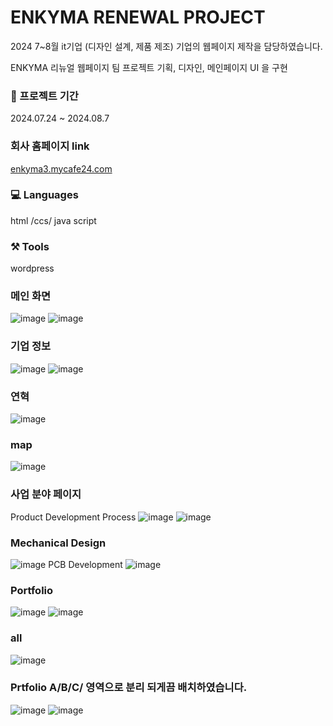 # ENKYMA RENEWAL PROJECT
2024 7~8월 it기업 (디자인 설계, 제품 제조) 기업의 웹페이지 제작을 담당하였습니다. 







ENKYMA 리뉴얼 웹페이지 팀 프로젝트
기획, 디자인, 메인페이지 UI 을 구현





### 📁 프로젝트 기간
2024.07.24 ~ 2024.08.7 

### 회사 홈페이지 link
[enkyma3.mycafe24.com](enkyma3.mycafe24.com)




### 💻 Languages

html /ccs/ java script



### ⚒️ Tools

wordpress




 ### 메인 화면 
 ![image](https://github.com/user-attachments/assets/7b4e6449-9e88-4aa3-81c1-944d48aaa881)
![image](https://github.com/user-attachments/assets/46f5afe4-559f-4f06-b768-2d8726963fba)


 ###  기업 정보 
 ![image](https://github.com/user-attachments/assets/ebd90f40-a51c-49da-8abd-111d8392c567)
 ![image](https://github.com/user-attachments/assets/1b9a60b9-20fc-4cb8-bc92-4c5f13245f59)



 ### 연혁 
![image](https://github.com/user-attachments/assets/be7f1d75-c021-4727-abf4-d33cd586c97d)



 ### map 
![image](https://github.com/user-attachments/assets/79052b64-ea13-430c-b6b4-e500ba8c7f9e)




 ### 사업 분야 페이지 

Product Development Process
![image](https://github.com/user-attachments/assets/a21bf3c3-8990-447f-8dc2-1a62113e77a5)
![image](https://github.com/user-attachments/assets/9ba0e510-9cc6-4875-a14e-3168e7052894)


 ### Mechanical Design
![image](https://github.com/user-attachments/assets/1b8e9033-2cbf-4162-a662-27f80f82bfb3)
PCB Development​
![image](https://github.com/user-attachments/assets/66366450-8efe-42ee-a3ef-09e4fd66332b)



 ### Portfolio
![image](https://github.com/user-attachments/assets/dbcbfd3a-e03f-4468-9a50-df02be138fbf)
![image](https://github.com/user-attachments/assets/d578e23d-cf9a-44a1-9888-2239c4da0384)


 ###  all 
![image](https://github.com/user-attachments/assets/d52988e7-78fe-442b-b500-a4dc73c74189)

 ###  Prtfolio A/B/C/ 영역으로 분리 되게끔 배치하였습니다.
![image](https://github.com/user-attachments/assets/7b6e7f2d-8ebb-47fd-874a-4e661db93a08)
![image](https://github.com/user-attachments/assets/5fd08e69-56c3-42be-a40d-794c1c22c2be)




 ### 

